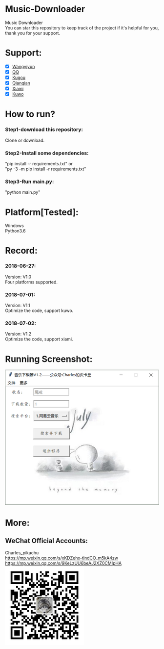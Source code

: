 # Music-Downloader
Music Downloader  
You can star this repository to keep track of the project if it's helpful for you, thank you for your support.

# Support:
- [x] [Wangyiyun](https://music.163.com/)
- [x] [QQ](https://y.qq.com/)
- [x] [Kugou](http://www.kugou.com/)
- [x] [Qianqian](http://music.taihe.com/)
- [x] [Xiami](https://www.xiami.com/)
- [x] [Kuwo](http://yinyue.kuwo.cn/)

# How to run?
### Step1-download this repository:
Clone or download.
### Step2-Install some dependencies:
"pip install -r requirements.txt" or  
"py -3 -m pip install -r requirements.txt"  
### Step3-Run main.py:
"python main.py"

# Platform[Tested]:
Windows  
Python3.6  

# Record:
### 2018-06-27:
Version: V1.0  
Four platforms supported.  
### 2018-07-01:
Version: V1.1  
Optimize the code, support kuwo.  
### 2018-07-02:
Version: V1.2  
Optimize the code, support xiami.
# Running Screenshot:
![img](Screenshot.png)

# More:
## WeChat Official Accounts:
Charles_pikachu  
https://mp.weixin.qq.com/s/xKDZehx-tlndCO_m5kA4zw  
https://mp.weixin.qq.com/s/9KeLzUU6beAJ2XZ0CMIpHA  
![img](pikachu.jpg)